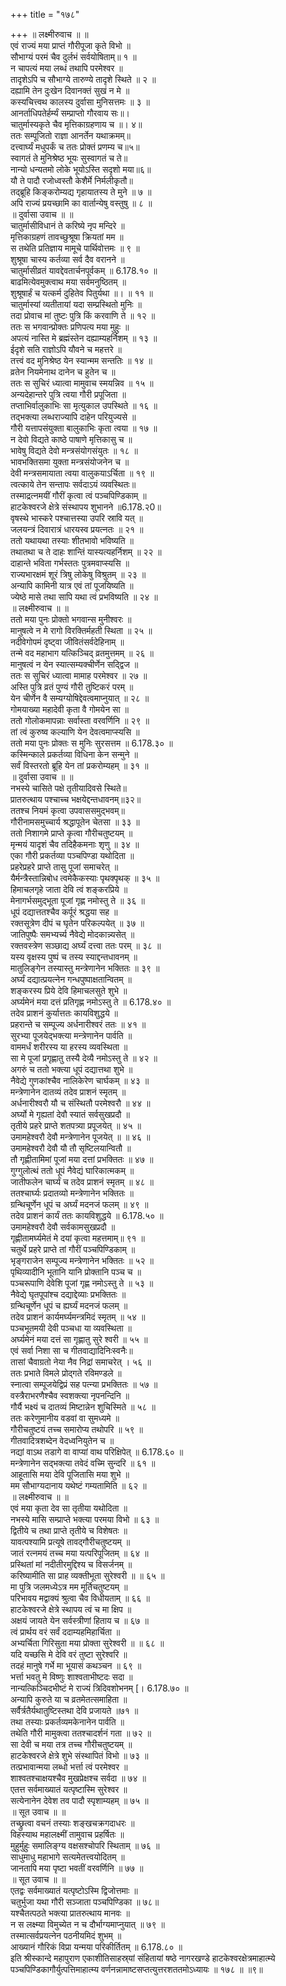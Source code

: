 +++
title = "१७८"

+++
॥ लक्ष्मीरुवाच ॥ ॥  
एवं राज्यं मया प्राप्तं गौरीपूजा कृते विभो ॥  
सौभाग्यं परमं चैव दुर्लभं सर्वयोषिताम्॥ १ ॥  
न चापत्यं मया लब्धं तथापि परमेश्वर ॥  
तादृशेऽपि च सौभाग्ये तारुण्ये तादृशे स्थिते ॥ २ ॥  
दह्यामि तेन दुःखेन दिवानक्तं सुखं न मे ॥  
कस्यचित्त्वथ कालस्य दुर्वासा मुनिसत्तमः ॥ ३ ॥  
आनर्ताधिपतेर्हर्म्यं सम्प्राप्तो गौरवाय सः॥।  
चातुर्मास्यकृते चैव मृत्तिकाग्रहणाय च ॥। ४॥  
ततः सम्पूजितो राज्ञा आनर्तेन यथाक्रमम्॥  
दत्त्वार्घ्यं मधुपर्कं च ततः प्रोक्तं प्रणम्य च॥५॥  
स्वागतं ते मुनिश्रेष्ठ भूयः सुस्वागतं च ते॥  
नान्यो धन्यतमो लोके भूयोऽस्ति सदृशो मया॥६॥  
यौ ते पादौ रजोध्वस्तौ केशैर्मे निर्मलीकृतौ॥  
तद्ब्रूहि किङ्करोम्यद्य गृहायातस्य ते मुने ॥ ७ ॥  
अपि राज्यं प्रयच्छामि का वार्तान्येषु वस्तुषु ॥ ८ ॥  
॥ दुर्वासा उवाच ॥ ॥  
चातुर्मासीविधानं ते करिष्ये नृप मन्दिरे ॥  
मृत्तिकाग्रहणं तावच्छुश्रूषा क्रियतां मम ॥  
स तथेति प्रतिज्ञाय मामूचे पार्थिवोत्तमः ॥ ९ ॥  
शुश्रूषा चास्य कर्तव्या सर्व दैव वरानने ॥  
चातुर्मासीव्रतं यावद्देवतार्चनपूर्वकम् ॥ 6.178.१० ॥  
बाढमित्येवमुक्त्वाथ मया सर्वमनुष्ठितम् ॥  
शुश्रूषार्हं च यत्कर्म दुहितेव पितुर्यथा ॥। ॥ ११ ॥  
चातुर्मास्यां व्यतीतायां यदा सम्प्रस्थितो मुनिः ॥  
तदा प्रोवाच मां तुष्टः पुत्रि किं करवाणि ते ॥ १२ ॥  
ततः स भगवान्प्रोक्तः प्रणिपत्य मया मुहुः ॥  
अपत्यं नास्ति मे ब्रह्मंस्तेन दह्याम्यहर्निशम् ॥ १३ ॥  
ईदृशे सति राज्ञोऽपि यौवने च महत्तरे ॥  
तत्त्वं वद मुनिश्रेष्ठ येन स्यान्मम सन्ततिः ॥ १४ ॥  
व्रतेन नियमेनाथ दानेन च हुतेन च ॥  
ततः स सुचिरं ध्यात्वा मामुवाच स्मयन्निव ॥ १५ ॥  
अन्यदेहान्तरे पुत्रि त्वया गौरी प्रपूजिता ॥  
तप्ताभिर्वालुकाभिः सा मृत्युकाल उपस्थिते ॥ १६ ॥  
तद्भक्त्या लब्धराज्यापि दाहेन परियुज्यसे ॥  
गौरी यत्तापसंयुक्ता बालुकाभिः कृता त्वया ॥ १७ ॥  
न देवो विद्यते काष्ठे पाषाणे मृत्तिकासु च ॥  
भावेषु विद्यते देवो मन्त्रसंयोगसंयुतः ॥ १८ ॥  
भावभक्तिसमा युक्ता मन्त्रसंयोजनेन च ॥  
देवी मन्त्रसमायाता त्वया वालुकयाऽर्चिता ॥ १९ ॥  
त्वत्काये तेन सन्तापः सर्वदाऽयं व्यवस्थितः॥  
तस्माद्रत्नमयीं गौरीं कृत्वा त्वं पञ्चपिण्डिकाम् ॥  
हाटकेश्वरजे क्षेत्रे संस्थापय शुभानने ॥6.178.२0॥  
वृषस्थे भास्करे पश्चात्तस्या उपरि स्रावि यत् ॥  
जलयन्त्रं दिवारात्रं धारयस्व प्रयत्नतः ॥ २१ ॥  
ततो यथायथा तस्याः शीतभावो भविष्यति ॥  
तथातथा च ते दाहः शान्तिं यास्यत्यहर्निशम् ॥ २२ ॥  
दाहान्ते भविता गर्भस्ततः पुत्रमवाप्स्यसि ॥  
राज्यभारक्षमं शूरं त्रिषु लोकेषु विश्रुतम् ॥ २३ ॥  
अन्यापि कामिनी यात्र एवं तां पूजयिष्यति ॥  
ज्येष्ठे मासे तथा सापि यथा त्वं प्रभविष्यति ॥ २४ ॥  
॥ लक्ष्मीरुवाच ॥ ॥  
ततो मया पुनः प्रोक्तो भगवान्स मुनीश्वरः ॥  
मानुषत्वे न मे रागो विरक्तिर्महती स्थिता ॥ २५ ॥  
नदीवेगोपमं दृष्ट्वा जीवितंसर्वदेहिनाम् ॥  
तन्मे वद महाभाग यत्किञ्चिद् व्रतमुत्तमम् ॥ २६ ॥  
मानुषत्वं न येन स्यात्सम्यक्चीर्णेन सद्द्विज ॥  
ततः स सुचिरं ध्यात्वा मामाह परमेश्वर ॥ २७ ॥  
अस्ति पुत्रि व्रतं पुण्यं गौरी तुष्टिकरं परम् ॥  
येन चीर्णेन वै सम्यग्योषिद्देवत्वमाप्नुयात् ॥ २८ ॥  
गोमयाख्या महादेवी कृता वै गोमयेन सा ॥  
ततो गोलोकमापन्नाः सर्वास्ता वरवर्णिनि ॥ २९ ॥  
तां त्वं कुरुष्व कल्याणि येन देवत्वमाप्स्यसि ॥  
ततो मया पुनः प्रोक्तः स मुनिः सुरसत्तम ॥ 6.178.३० ॥  
कस्मिन्काले प्रकर्तव्या विधिना केन सन्मुने ॥  
सर्वं विस्तरतो ब्रूहि येन तां प्रकरोम्यहम् ॥ ३१ ॥  
॥ दुर्वासा उवाच ॥ ॥  
नभस्ये चासिते पक्षे तृतीयादिवसे स्थिते॥  
प्रातरुत्थाय पश्चाच्च भक्षयेद्दन्तधावनम्॥३२॥  
ततश्च नियमं कृत्वा उपवाससमुद्भवम्॥  
गौरीनामसमुच्चार्य श्रद्धापूतेन चेतसा ॥ ३३ ॥  
ततो निशागमे प्राप्ते कृत्वा गौरीचतुष्टयम् ॥  
मृन्मयं यादृशं चैव तदिहैकमनाः शृणु ॥ ३४ ॥  
एका गौरी प्रकर्तव्या पञ्चपिण्डा यथोदिता ॥  
प्रहरेप्रहरे प्राप्ते तासु पूजां समाचरेत् ॥  
यैर्मन्त्रैस्तान्निबोध त्वमेकैकस्याः पृथक्पृथक् ॥ ३५ ॥  
हिमाचलगृहे जाता देवि त्वं शङ्करप्रिये ॥  
मेनागर्भसमुद्भूता पूजां गृह्ण नमोस्तु ते ॥ ३६ ॥  
धूपं दद्यात्ततश्चैव कर्पूरं श्रद्धया सह ॥  
रक्तसूत्रेण दीपं च घृतेन परिकल्पयेत् ॥ ३७ ॥  
जातिपुष्पैः समभ्यर्च्य नैवेद्ये मोदकान्न्यसेत् ॥  
रक्तवस्त्रेण सञ्छाद्य अर्घ्यं दत्त्वा ततः परम् ॥ ३८ ॥  
यस्य वृक्षस्य पुष्पं च तस्य स्याद्दन्तधावनम् ॥  
मातुलिङ्गेन तस्यास्तु मन्त्रेणानेन भक्तितः ॥ ३९ ॥  
अर्घ्यं दद्यात्प्रयत्नेन गन्धपुष्पाक्षतान्वितम् ॥  
शङ्करस्य प्रिये देवि हिमाचलसुते शुभे ॥  
अर्घ्यमेनं मया दत्तं प्रतिगृह्ण नमोऽस्तु ते ॥ 6.178.४० ॥  
तदेव प्राशनं कुर्यात्ततः कायविशुद्धये ॥  
प्रहरान्ते च सम्पूज्य अर्धनारीश्वरं ततः ॥ ४१ ॥  
सुरभ्या पूजयेद्भक्त्या मन्त्रेणानेन पार्वति ॥  
वाममर्धं शरीरस्य या हरस्य व्यवस्थिता ॥  
सा मे पूजां प्रगृह्णातु तस्यै देव्यै नमोऽस्तु ते ॥ ४२ ॥  
अगरुं च ततो भक्त्या धूपं दद्यात्तथा शुभे ॥  
नैवेद्ये गुणकांश्चैव नालिकेरेण चार्घकम् ॥ ४३ ॥  
मन्त्रेणानेन दातव्यं तदेव प्राशनं स्मृतम् ॥  
अर्धनारीश्वरौ यौ च संस्थितौ परमेश्वरौ ॥ ४४ ॥  
अर्घ्यो मे गृह्यतां देवौ स्यातं सर्वसुखप्रदौ ॥  
तृतीये प्रहरे प्राप्ते शतपत्र्या प्रपूजयेत् ॥ ४५ ॥  
उमामहेश्वरौ देवौ मन्त्रेणानेन पूजयेत् ॥ ॥ ४६ ॥  
उमामहेश्वरौ देवौ यौ तौ सृष्टिलयान्वितौ ॥  
तौ गृह्णीतामिमां पूजां मया दत्तां प्रभक्तितः ॥ ४७ ॥  
गुग्गुलोत्थं ततो धूपं नैवेद्यं घारिकात्मकम् ॥  
जातीफलेन चार्घ्यं च तदेव प्राशनं स्मृतम् ॥ ४८ ॥  
ततश्चार्घ्यः प्रदातव्यो मन्त्रेणानेन भक्तितः ॥  
ग्रन्थिचूर्णेन धूपं च अर्घ्यं मदनजं फलम् ॥ ४९ ॥  
तदेव प्राशनं कार्यं ततः कायविशुद्धये ॥ 6.178.५० ॥  
उमामहेश्वरौ देवौ सर्वकामसुखप्रदौ ॥  
गृह्णीतामर्घ्यमेतं मे दयां कृत्वा महत्तमाम्॥ ९१ ॥  
चतुर्थे प्रहरे प्राप्ते तां गौरीं पञ्चपिण्डिकाम् ॥  
भृङ्गराजेन सम्पूज्य मन्त्रेणानेन भक्तितः ॥ ५२ ॥  
पृथिव्यादीनि भूतानि यानि प्रोक्तानि पञ्च च ॥  
पञ्चरूपाणि देवेशि पूजां गृह्ण नमोऽस्तु ते ॥ ५३ ॥  
नैवेद्ये घृतपूपांश्च दद्याद्देव्याः प्रभक्तितः ॥  
ग्रन्थिचूर्णेन धूपं च ह्यर्घ्यं मदनजं फलम् ॥  
तदेव प्राशनं कार्यमर्घ्यमन्त्रमिदं स्मृतम् ॥ ५४ ॥  
पञ्चभूतमयी देवी पञ्चधा या व्यवस्थिता ॥  
अर्घ्यमेनं मया दत्तं सा गृह्णातु सुरे श्वरी ॥ ५५ ॥  
एवं सर्वा निशा सा च गीतवाद्यादिनिःस्वनैः॥  
तासां चैवाग्रतो नेया नैव निद्रां समाचरेत् । ५६ ॥  
ततः प्रभाते विमले प्रोद्गते रविमण्डले ॥  
स्नात्वा सम्पूजयेद्विप्रं सह पत्न्या प्रभक्तितः ॥ ५७ ॥  
वस्त्रैराभरणैश्चैव स्वशक्त्या नृपनन्दिनि ॥  
गौर्यै भक्ष्यं च दातव्यं मिष्टान्नेन शुचिस्मिते ॥ ५८ ॥  
ततः करेणुमानीय वडवां वा सुमध्यमे ॥  
गौरीचतुष्टयं तच्च समारोप्य तथोपरि ॥ ५९ ॥  
गीतवादित्रशब्देन वेदध्वनियुतेन च ॥  
नद्यां वाऽथ तडागे वा वाप्यां वाथ परिक्षिपेत् ॥ 6.178.६० ॥  
मन्त्रेणानेन सद्भक्त्या तवेदं वच्मि सुन्दरि ॥ ६१ ॥  
आहूतासि मया देवि पूजितासि मया शुभे ॥  
मम सौभाग्यदानाय यथेष्टं गम्यतामिति ॥ ६२ ॥  
॥ लक्ष्मीरुवाच ॥ ॥  
एवं मया कृता देव सा तृतीया यथोदिता ॥  
नभस्ये मासि सम्प्राप्ते भक्त्या परमया विभो ॥ ६३ ॥  
द्वितीये च तथा प्राप्ते तृतीये च विशेषतः ॥  
यावत्पश्यामि प्रत्यूषे तावद्गौरीचतुष्टयम् ॥  
जातं रत्नमयं तच्च मया यत्परिपूजितम् ॥ ६४ ॥  
प्रस्थितां मां नदीतीरमुद्दिश्य च विसर्जनम् ॥  
करिष्यामीति सा प्राह व्यक्तीभूता सुरेश्वरी ॥ ॥ ६५ ॥  
मा पुत्रि जलमध्येऽत्र मम मूर्तिचतुष्टयम् ॥  
परिभावय मद्वाक्यं श्रुत्वा चैव विधीयताम् ॥ ६६ ॥  
हाटकेश्वरजे क्षेत्रे स्थापय त्वं च मा क्षिप ॥  
अक्षयं जायते येन सर्वस्त्रीणां हिताय च ॥ ६७ ॥  
त्वं प्रार्थय वरं सर्वं ददाम्यहमिहार्चिता ॥  
अभ्यर्चिता गिरिसुता मया प्रोक्ता सुरेश्वरी ॥ ॥ ६८ ॥  
यदि यच्छसि मे देवि वरं तुष्टा सुरेश्वरि ॥  
तदहं मानुषे गर्भे मा भूयासं कथञ्चन ॥ ६९ ॥  
भर्त्ता भवतु मे विष्णुः शाश्वताभीष्टदः सदा ॥  
नान्यत्किञ्चिदभीष्टं मे राज्यं त्रिदिवशोभनम् [। 6.178.७० ॥  
अन्यापि कुरुते या च व्रतमेतत्समाहिता ॥  
सर्वैर्त्रतैर्यथातुष्टिस्तथा देवि प्रजायते ॥७१ ॥  
तथा तस्याः प्रकर्तव्यमकेनानेन पार्वति ॥  
तथेति गौरी मामुक्त्वा ततश्चादर्शनं गता ॥ ७२ ॥  
सा देवी च मया तत्र तच्च गौरीचतुष्टयम् ॥  
हाटकेश्वरजे क्षेत्रे शुभे संस्थापितं विभो ॥ ७३ ॥  
तत्प्रभावान्मया लब्धो भर्त्ता त्वं परमेश्वर ॥  
शाश्वतश्चाक्षयश्चैव मुखप्रेक्षश्च सर्वदा ॥ ७४ ॥  
एतत्त सर्वमाख्यातं यत्पृष्टास्मि सुरेश्वर ॥  
सत्येनानेन देवेश तव पादौ स्पृशाम्यहम् ॥ ७५ ॥  
॥ सूत उवाच ॥ ॥  
तच्छ्रुत्वा वचनं तस्याः शङ्खचक्रगदाधरः ॥  
विहस्याथ महालक्ष्मीं तामुवाच प्रहर्षितः ॥  
मुहुर्मुहुः समालिङ्ग्य वक्षसश्चोपरि स्थिताम् ॥ ७६ ॥  
साधुमाधु महाभागे सत्यमेतत्त्वयोदितम् ॥  
जानतापि मया पृष्टा भवतीं वरवर्णिनि ॥ ७७ ॥  
॥ सूत उवाच ॥ ॥  
एतद्वः सर्वमाख्यातं यत्पृष्टोऽस्मि द्विजोत्तमाः ॥  
चतुर्भुजा यथा गौरी सञ्जाता पञ्चपिण्डिका ॥ ७८॥  
यश्चैतत्पठते भक्त्या प्रातरुत्थाय मानवः ॥  
न स लक्ष्म्या विमुच्येत न च दौर्भाग्यमाप्नुयात् ॥ ७९ ॥  
तस्मात्सर्वप्रयत्नेन पठनीयमिदं शुभम् ॥  
आख्यानं गौरिकं विप्रा यन्मया परिकीर्तितम् ॥ 6.178.८० ॥  
इति श्रीस्कान्दे महापुराण एकाशीतिसाहस्र्यां संहितायां षष्ठे नागरखण्डे हाटकेश्वरक्षेत्रमाहात्म्ये पञ्चपिण्डिकागौर्युत्पत्तिमाहात्म्य वर्णनन्नामाष्टसप्तत्युत्तरशततमोऽध्यायः ॥ १७८ ॥ ॥९॥